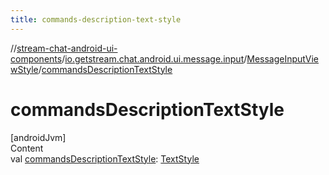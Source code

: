 ```yaml
---
title: commands-description-text-style
---
```

//[stream-chat-android-ui-components](../../../index.md)/[io.getstream.chat.android.ui.message.input](../index.md)/[MessageInputViewStyle](index.md)/[commandsDescriptionTextStyle](commandsDescriptionTextStyle.md)



# commandsDescriptionTextStyle  
[androidJvm]  
Content  
val [commandsDescriptionTextStyle](commandsDescriptionTextStyle.md): [TextStyle](../../io.getstream.chat.android.ui.common.style/TextStyle/index.md)  



